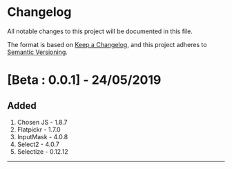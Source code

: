 # Changelog
All notable changes to this project will be documented in this file.

The format is based on [Keep a Changelog](https://keepachangelog.com/en/1.0.0/),
and this project adheres to [Semantic Versioning](https://semver.org/spec/v2.0.0.html).


# [Beta : 0.0.1] - 24/05/2019
## Added
1. Chosen JS - 1.8.7
2. Flatpickr - 1.7.0
3. InputMask - 4.0.8
4. Select2 - 4.0.7
5. Selectize - 0.12.12
---


[Beta : 1.0]: https://github.com/wponion/vendor-support/releases/tag/1.0
